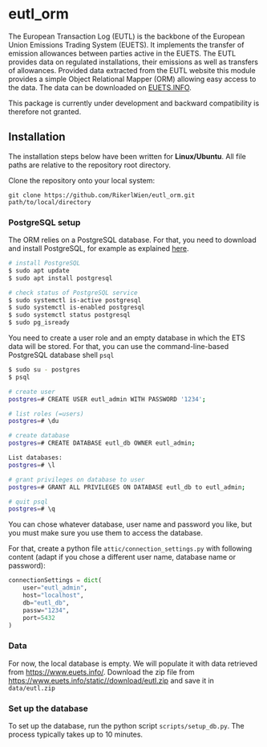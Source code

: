 # eutl_orm
The European Transaction Log (EUTL) is the backbone of the European Union Emissions Trading System (EUETS). 
It implements the transfer of emission allowances between parties active in the EUETS. The EUTL provides data on regulated 
installations, their emissions as well as transfers of allowances. Provided data 
extracted from the EUTL website this module provides a simple Object Relational Mapper (ORM) allowing easy access to the data. 
The data can be downloaded on <a href="https://euets.info">EUETS.INFO</a>.

This package is currently under development and backward compatibility is therefore not granted. 

## Installation 

The installation steps below have been written for **Linux/Ubuntu**. All file paths are relative to
the repository root directory.

Clone the repository onto your local system: 

`git clone https://github.com/RikerlWien/eutl_orm.git path/to/local/directory`

### PostgreSQL setup

The ORM relies on a PostgreSQL database. For that, you need to download and install PostgreSQL, for example as explained [here](https://www.tecmint.com/install-postgresql-and-pgadmin-in-ubuntu/).

```bash
# install PostgreSQL
$ sudo apt update
$ sudo apt install postgresql

# check status of PostgreSQL service
$ sudo systemctl is-active postgresql
$ sudo systemctl is-enabled postgresql
$ sudo systemctl status postgresql
$ sudo pg_isready
```

You need to create a user role and an empty database in which the ETS data will be stored. For that, you can use the command-line-based PostgreSQL database shell `psql`

```bash
$ sudo su - postgres
$ psql

# create user 
postgres=# CREATE USER eutl_admin WITH PASSWORD '1234';

# list roles (=users)
postgres=# \du

# create database
postgres=# CREATE DATABASE eutl_db OWNER eutl_admin;

List databases: 
postgres=# \l

# grant privileges on database to user
postgres=# GRANT ALL PRIVILEGES ON DATABASE eutl_db to eutl_admin;

# quit psql
postgres=# \q
```

You can chose whatever database, user name and password you like, but you must make sure you use them to access the database.

For that, create a python file `attic/connection_settings.py` with following content (adapt if you chose a different user name, database name or password):

````python
connectionSettings = dict(
    user="eutl_admin",
    host="localhost",
    db="eutl_db",
    passw="1234",
    port=5432
)
````

### Data

For now, the local database is empty. We will populate it with data retrieved from https://www.euets.info/.
Download the zip file from https://www.euets.info/static//download/eutl.zip and save it
in `data/eutl.zip`

### Set up the database

To set up the database, run the python script `scripts/setup_db.py`. The process typically takes up
to 10 minutes.